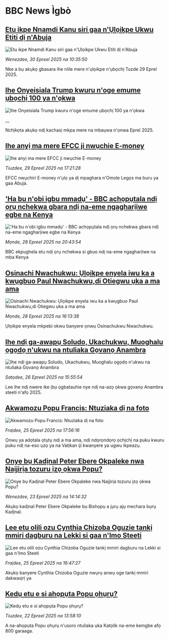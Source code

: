# BBC News Ìgbò## [Etu ikpe Nnamdi Kanu siri gaa n'Ụlọikpe Ukwu Etiti dị n'Abuja](https://www.bbc.com/igbo/articles/c1jxy46j7dgo?at_campaign=githubrss)![Etu ikpe Nnamdi Kanu siri gaa n'Ụlọikpe Ukwu Etiti dị n'Abuja](https://ichef.bbci.co.uk/ace/standard/240/cpsprodpb/b5f2/live/395a4e20-25a0-11f0-b26b-ab62c890638b.jpg)_Wenezdee, 30 Epreel 2025 na 10:35:50_Nke a bụ akụkọ gbasara ihe niile mere n'ụlọikpe n'ụbọchị Tuzde 29 Eprel 2025.## [Ihe Onyeisiala Trump kwuru n'oge emume ụbọchị 100 ya n'ọkwa](https://www.bbc.co.uk/igbo/live/c0qnz7jg5ndt?at_campaign=githubrss)![Ihe Onyeisiala Trump kwuru n'oge emume ụbọchị 100 ya n'ọkwa](https://ichef.bbci.co.uk/ace/standard/240/cpsprodpb/a7c3/live/27cf5f00-2592-11f0-8c66-ebf25fc2cfef.jpg)__Nchịkọta akụkọ ndị kachasị mkpa mere na mbaụwa n'ọnwa Eprel 2025.## [Ihe anyị ma mere EFCC ji nwụchie E-money](https://www.bbc.com/igbo/articles/c99p8v38789o?at_campaign=githubrss)![Ihe anyị ma mere EFCC ji nwụchie E-money](https://ichef.bbci.co.uk/ace/standard/240/cpsprodpb/4082/live/c341b9c0-2519-11f0-8182-478cd6217f81.jpg)_Tiuzdee, 29 Epreel 2025 na 17:21:28_EFCC nwụchiri E-money n'ụlọ ya dị mpaghara n'Omole Legọs ma buru ya gaa Abuja.## ['Ha bu n'obi igbu mmadụ' - BBC achọpụtala ndị ọrụ nchekwa gbara ndị na-eme ngagharịiwe egbe na Kenya](https://www.bbc.com/igbo/articles/cjwvgv11qy1o?at_campaign=githubrss)!['Ha bu n'obi igbu mmadụ' - BBC achọpụtala ndị ọrụ nchekwa gbara ndị na-eme ngagharịiwe egbe na Kenya](https://ichef.bbci.co.uk/ace/standard/240/cpsprodpb/81a2/live/3cc65ae0-2109-11f0-9060-674316cb3a1f.jpg)_Mọnde, 28 Epreel 2025 na 20:43:54_BBC ekpughela etu ndị ọrụ nchekwa si gbuo ndị na-eme ngagharịiwe na mba Kenya## [Osinachi Nwachukwu: Ụlọikpe enyela iwu ka a kwụgbuo Paul Nwachukwu,di Otiegwu ụka a ma ama](https://www.bbc.com/igbo/articles/c9852egn0zko?at_campaign=githubrss)![Osinachi Nwachukwu: Ụlọikpe enyela iwu ka a kwụgbuo Paul Nwachukwu,di Otiegwu ụka a ma ama](https://ichef.bbci.co.uk/ace/standard/240/cpsprodpb/2e68/live/a479bea0-2449-11f0-8c66-ebf25fc2cfef.jpg)_Mọnde, 28 Epreel 2025 na 16:13:38_Ụlọikpe enyela mkpebi okwu banyere ọnwụ Osinachukwu Nwachukwu.## [Ihe ndị ga-awapụ Soludo, Ukachukwu, Muoghalu ọgọdọ n'ukwu na ntuliaka Gọvanọ Anambra ](https://www.bbc.com/igbo/articles/c1lmep4mz95o?at_campaign=githubrss)![Ihe ndị ga-awapụ Soludo, Ukachukwu, Muoghalu ọgọdọ n'ukwu na ntuliaka Gọvanọ Anambra ](https://ichef.bbci.co.uk/ace/standard/240/cpsprodpb/7eaa/live/5ea030f0-25aa-11f0-b26b-ab62c890638b.jpg)_Satọdee, 26 Epreel 2025 na 15:55:54_Lee ihe ndị nwere ike ịbụ ọgbatauhie nye ndị na-azọ ọkwa gọvanọ Anambra steeti n'afọ 2025.## [Akwamozu Popu Francis: Ntuziaka dị na foto](https://www.bbc.com/igbo/articles/cvg93zpg72go?at_campaign=githubrss)![Akwamozu Popu Francis: Ntuziaka dị na foto](https://ichef.bbci.co.uk/ace/standard/240/cpsprodpb/5cb9/live/2c71c8d0-21bf-11f0-9c65-a5c3dc449bf3.jpg)_Fraịdee, 25 Epreel 2025 na 17:56:16_Ọnwụ ya adọtala ọtụtụ ndị a ma ama, ndị ndọrọndọrọ ọchịchị na puku kwuru puku ndị na-eso ụzọ ya na Vatịkan iji kwanyere ya ugwu ikpeazụ.## [Onye bụ Kadịnal Peter Ebere Okpaleke nwa Naịjirịa tozuru ịzọ ọkwa Popu?](https://www.bbc.com/igbo/articles/cvgp848zm2yo?at_campaign=githubrss)![Onye bụ Kadịnal Peter Ebere Okpaleke nwa Naịjirịa tozuru ịzọ ọkwa Popu?](https://ichef.bbci.co.uk/ace/standard/240/cpsprodpb/b5d7/live/8a4f5270-2042-11f0-9ca7-e308e1ae9161.jpg)_Wenezdee, 23 Epreel 2025 na 14:14:32_Akụkọ kadịnal Peter Ebere Okpaleke bụ Bishọpụ a jụrụ ajụ mechara bụrụ Kadịnal.## [Lee etu olili ozu Cynthia Chizoba Oguzie tankị mmiri dagburu na Lekki si gaa n'Imo Steeti](https://www.bbc.com/igbo/articles/cx2www8gdwpo?at_campaign=githubrss)![Lee etu olili ozu Cynthia Chizoba Oguzie tankị mmiri dagburu na Lekki si gaa n'Imo Steeti](https://ichef.bbci.co.uk/ace/standard/240/cpsprodpb/62bf/live/5392e630-21c7-11f0-b072-7bcc2f1fa000.png)_Fraịdee, 25 Epreel 2025 na 16:47:27_Akụkọ banyere Cynthia Chizoba Oguzie nwụrụ anwụ oge tankị mmiri dakwasịrị ya## [Kedụ etu e si ahọpụta Popu ọhụrụ?](https://www.bbc.com/igbo/articles/cn4w0k7ld17o?at_campaign=githubrss)![Kedụ etu e si ahọpụta Popu ọhụrụ?](https://ichef.bbci.co.uk/ace/standard/240/cpsprodpb/15ac/live/86eae570-eee4-11ef-9cf8-5dc390817f3c.jpg)_Tiuzdee, 22 Epreel 2025 na 13:58:10_A na-ahọpụta Popu ọhụrụ n'usoro ntuliaka ụka Katọlik na-eme kemgbe afọ 800 garaaga.